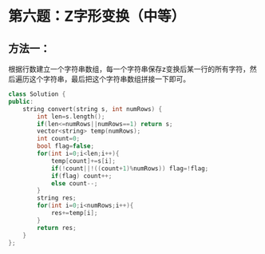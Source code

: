 # 第六题：Z字形变换（中等）

## 方法一：

根据行数建立一个字符串数组，每一个字符串保存z变换后某一行的所有字符，然后遍历这个字符串，最后把这个字符串数组拼接一下即可。

```c++
class Solution {
public:
    string convert(string s, int numRows) {
        int len=s.length();
        if(len<=numRows||numRows==1) return s;
        vector<string> temp(numRows);
        int count=0;
        bool flag=false;
        for(int i=0;i<len;i++){
            temp[count]+=s[i];
            if(!count||!((count+1)%numRows)) flag=!flag;
            if(flag) count++;
            else count--;
        }
        string res;
        for(int i=0;i<numRows;i++){
            res+=temp[i];
        }
        return res;
    }
};
```



